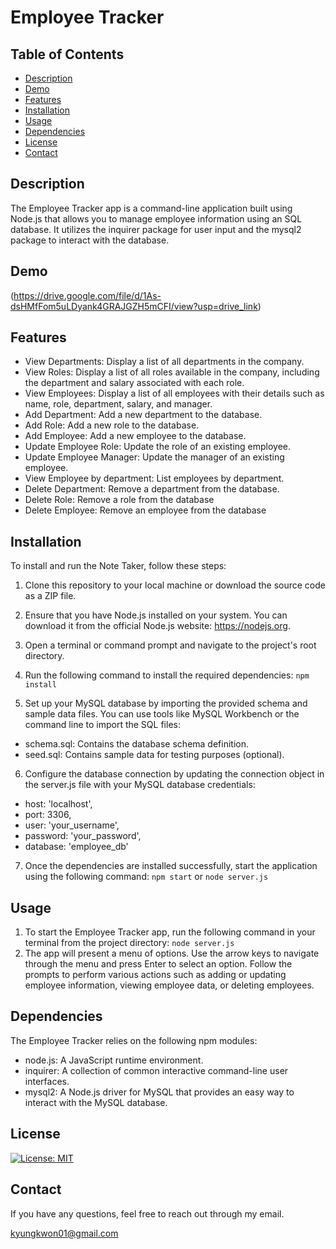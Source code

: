 # Employee Tracker

## Table of Contents

- [Description](#description)
- [Demo](#demo)
- [Features](#features)
- [Installation](#installation)
- [Usage](#usage)
- [Dependencies](#dependencies)
- [License](#license)
- [Contact](#contact)

## Description

The Employee Tracker app is a command-line application built using Node.js that allows you to manage employee information using an SQL database. It utilizes the inquirer package for user input and the mysql2 package to interact with the database.

## Demo

(https://drive.google.com/file/d/1As-dsHMfFom5uLDyank4GRAJGZH5mCFI/view?usp=drive_link)

## Features

- View Departments: Display a list of all departments in the company.
- View Roles: Display a list of all roles available in the company, including the department and salary associated with each role.
- View Employees: Display a list of all employees with their details such as name, role, department, salary, and manager.
- Add Department: Add a new department to the database.
- Add Role: Add a new role to the database.
- Add Employee: Add a new employee to the database.
- Update Employee Role: Update the role of an existing employee.
- Update Employee Manager: Update the manager of an existing employee.
- View Employee by department: List employees by department.
- Delete Department: Remove a department from the database.
- Delete Role: Remove a role from the database
- Delete Employee: Remove an employee from the database

## Installation

To install and run the Note Taker, follow these steps:

1. Clone this repository to your local machine or download the source code as a ZIP file.

2. Ensure that you have Node.js installed on your system. You can download it from the official Node.js website: https://nodejs.org.

3. Open a terminal or command prompt and navigate to the project's root directory.

4. Run the following command to install the required dependencies: `npm install`

5. Set up your MySQL database by importing the provided schema and sample data files. You can use tools like MySQL Workbench or the command line to import the SQL files:

- schema.sql: Contains the database schema definition.
- seed.sql: Contains sample data for testing purposes (optional).

6. Configure the database connection by updating the connection object in the server.js file with your MySQL database credentials:

- host: 'localhost',
- port: 3306,
- user: 'your_username',
- password: 'your_password',
- database: 'employee_db'

7. Once the dependencies are installed successfully, start the application using the following command: `npm start` or `node server.js`

## Usage

1. To start the Employee Tracker app, run the following command in your terminal from the project directory: `node server.js`
2. The app will present a menu of options. Use the arrow keys to navigate through the menu and press Enter to select an option. Follow the prompts to perform various actions such as adding or updating employee information, viewing employee data, or deleting employees.

## Dependencies

The Employee Tracker relies on the following npm modules:

- node.js: A JavaScript runtime environment.
- inquirer: A collection of common interactive command-line user interfaces.
- mysql2: A Node.js driver for MySQL that provides an easy way to interact with the MySQL database.

## License

[![License: MIT](https://img.shields.io/badge/License-MIT-yellow.svg)](https://opensource.org/licenses/MIT)

## Contact

If you have any questions, feel free to reach out through my email.

kyungkwon01@gmail.com
